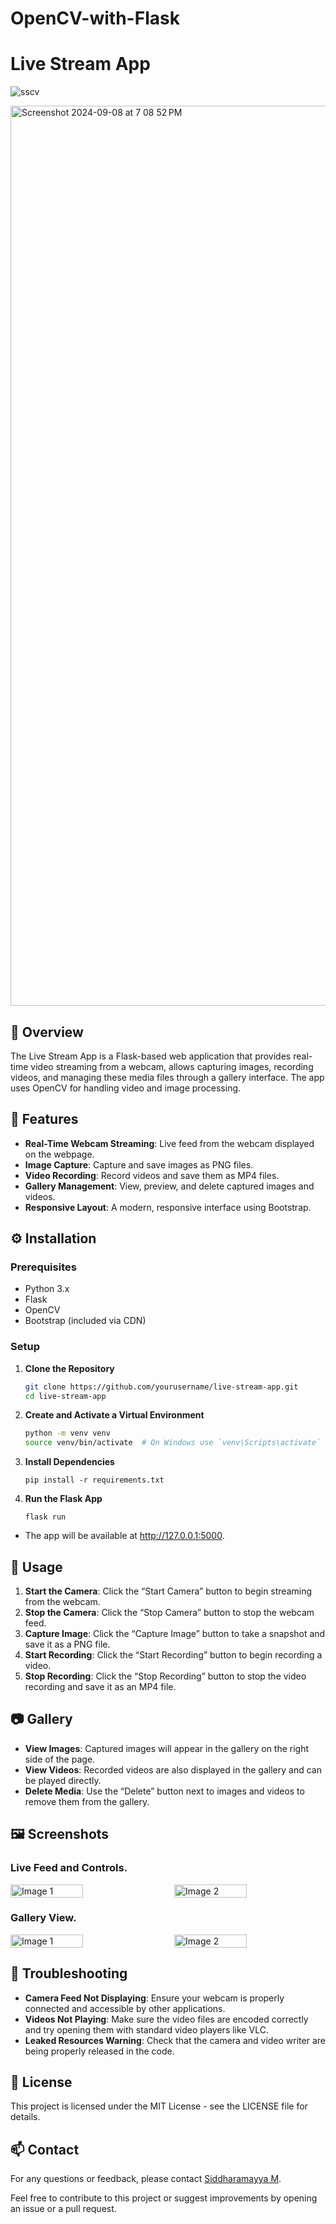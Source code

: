 # OpenCV-with-Flask

# Live Stream App

![sscv](https://github.com/user-attachments/assets/753a49d1-6978-4ba5-a590-afd8d1bd34bf)


<img width="1440" alt="Screenshot 2024-09-08 at 7 08 52 PM" src="https://github.com/user-attachments/assets/461bc869-180b-4427-a919-52acc700ab68">


## 🚀 Overview

The Live Stream App is a Flask-based web application that provides real-time video streaming from a webcam, allows capturing images, recording videos, and managing these media files through a gallery interface. The app uses OpenCV for handling video and image processing.

## 📸 Features

- **Real-Time Webcam Streaming**: Live feed from the webcam displayed on the webpage.
- **Image Capture**: Capture and save images as PNG files.
- **Video Recording**: Record videos and save them as MP4 files.
- **Gallery Management**: View, preview, and delete captured images and videos.
- **Responsive Layout**: A modern, responsive interface using Bootstrap.

## ⚙️ Installation

### Prerequisites

- Python 3.x
- Flask
- OpenCV
- Bootstrap (included via CDN)

### Setup

1. **Clone the Repository**

   ```bash
   git clone https://github.com/yourusername/live-stream-app.git
   cd live-stream-app
   ```

2. **Create and Activate a Virtual Environment**

    ```bash
    python -m venv venv
    source venv/bin/activate  # On Windows use `venv\Scripts\activate`
    ```

3. **Install Dependencies**
    ```
    pip install -r requirements.txt
    ```
4. **Run the Flask App**
    ```
    flask run
    ```
 - The app will be available at http://127.0.0.1:5000.


## 🎥 Usage

1. **Start the Camera**: Click the “Start Camera” button to begin streaming from the webcam.
2. **Stop the Camera**: Click the “Stop Camera” button to stop the webcam feed.
3. **Capture Image**: Click the “Capture Image” button to take a snapshot and save it as a PNG file.
4. **Start Recording**: Click the “Start Recording” button to begin recording a video.
5. **Stop Recording**: Click the “Stop Recording” button to stop the video recording and save it as an MP4 file.

## 📷 Gallery

- **View Images**: Captured images will appear in the gallery on the right side of the page.
- **View Videos**: Recorded videos are also displayed in the gallery and can be played directly.
- **Delete Media**: Use the “Delete” button next to images and videos to remove them from the gallery.

## 🖼️ Screenshots

### **Live Feed and Controls.**

<div style="display: flex; justify-content: space-between;">
  <img src="https://github.com/user-attachments/assets/d1f8fa10-3401-453d-a96d-52d5b948f741" alt="Image 1" style="width: 48%;"/>
  <img src="https://github.com/user-attachments/assets/054629db-d073-4e7f-9ae4-53fabceb0ee2" alt="Image 2" style="width: 48%;"/>
</div>



### **Gallery View.**

<div style="display: flex; justify-content: space-between;">
  <img src="https://github.com/user-attachments/assets/ef9c258e-ec3e-4344-90d8-b4391872963f" alt="Image 1" style="width: 48%;"/>
  <img src="https://github.com/user-attachments/assets/ba520049-097f-4c56-9755-22189386c647" alt="Image 2" style="width: 48%;"/>
</div>

## 🔧 Troubleshooting

- **Camera Feed Not Displaying**: Ensure your webcam is properly connected and accessible by other applications.
- **Videos Not Playing**: Make sure the video files are encoded correctly and try opening them with standard video players like VLC.
- **Leaked Resources Warning**: Check that the camera and video writer are being properly released in the code.

## 📄 License

This project is licensed under the MIT License - see the LICENSE file for details.

## 📫 Contact

For any questions or feedback, please contact [Siddharamayya M](https://github.com/mtptisid/).

Feel free to contribute to this project or suggest improvements by opening an issue or a pull request.
